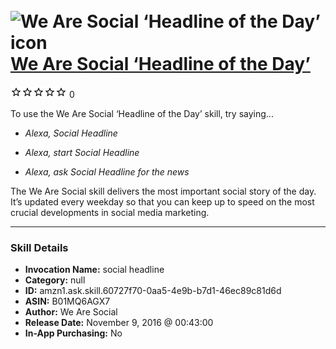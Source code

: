 # &nbsp;<img src="skill_icon" alt="We Are Social ‘Headline of the Day’ icon" width="36"> [We Are Social ‘Headline of the Day’](http://alexa.amazon.com/#skills/amzn1.ask.skill.60727f70-0aa5-4e9b-b7d1-46ec89c81d6d)
![0 stars](../../images/ic_star_border_black_18dp_1x.png)![0 stars](../../images/ic_star_border_black_18dp_1x.png)![0 stars](../../images/ic_star_border_black_18dp_1x.png)![0 stars](../../images/ic_star_border_black_18dp_1x.png)![0 stars](../../images/ic_star_border_black_18dp_1x.png) 0

To use the We Are Social ‘Headline of the Day’ skill, try saying...

* *Alexa, Social Headline*

* *Alexa, start Social Headline*

* *Alexa, ask Social Headline for the news*

The We Are Social skill delivers the most important social story of the day. It’s updated every weekday so that you can keep up to speed on the most crucial developments in social media marketing.

***

### Skill Details

* **Invocation Name:** social headline
* **Category:** null
* **ID:** amzn1.ask.skill.60727f70-0aa5-4e9b-b7d1-46ec89c81d6d
* **ASIN:** B01MQ6AGX7
* **Author:** We Are Social
* **Release Date:** November 9, 2016 @ 00:43:00
* **In-App Purchasing:** No
